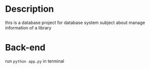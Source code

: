 # Description
this is a database project for database system subject about manage information of a library

# Back-end
run ```python app.py``` in terminal